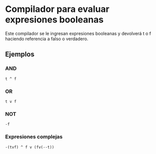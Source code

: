 # Compilador para evaluar expresiones booleanas

Este compilador se le ingresan expresiones booleanas y devolverá t o f haciendo referencia
a falso o verdadero.

## Ejemplos

### AND

```
t ^ f
```
### OR

```
t v f
```
### NOT

```
-f
```

### Expresiones complejas

```
-(tvf) ^ f v (fv(--t))
```